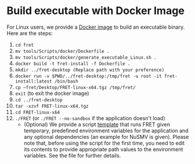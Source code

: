 # Build executable with Docker Image

For Linux users, we provide a [Docker image](../../../../tools/Scripts/docker) to build an executable binary. Here are the steps:

1. `cd fret`
2. `mv tools/Scripts/docker/Dockerfile .`
3. `mv tools/Scripts/docker/generate_executable_Linux.sh .`
4. `docker build -t fret-install -f Dockerfile .`
5. `mkdir ../fret-desktop (Replace path with your preference)`
6. `docker run -v $PWD/../fret-desktop:/tmp/fret -u root -it fret-install:latest /bin/bash`
7. `cp ~fret/Desktop/FRET-linux-x64.tgz /tmp/fret/`
8. `exit` (to exit the docker image)
9. `cd ../fret-desktop`
10. `tar -xzvf FRET-linux-x64.tgz`
11. `cd FRET-linux-x64`
12. `./FRET` (or `./FRET --no-sandbox` if the application doesn't load)
    * (Optional) We provide a script [template](../../../../tools/Scripts/runfret.sh) that runs FRET given temporary, predefined environment variables for the application and any optional dependencies (an example for NuSMV is given). Please note that, before using the script for the first time, you need to edit its contents to provide appropriate path values to the environment variables. See the file for further details.
